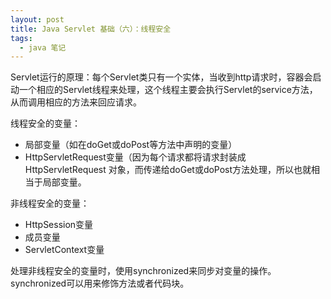 ```yaml
---
layout: post
title: Java Servlet 基础（六）：线程安全
tags:
  - java 笔记
---
```


Servlet运行的原理：每个Servlet类只有一个实体，当收到http请求时，容器会启动一个相应的Servlet线程来处理，这个线程主要会执行Servlet的service方法，从而调用相应的方法来回应请求。

线程安全的变量：
- 局部变量（如在doGet或doPost等方法中声明的变量）
- HttpServletRequest变量（因为每个请求都将请求封装成HttpServletRequest 对象，而传递给doGet或doPost方法处理，所以也就相当于局部变量。

非线程安全的变量：
- HttpSession变量
- 成员变量
- ServletContext变量

处理非线程安全的变量时，使用synchronized来同步对变量的操作。synchronized可以用来修饰方法或者代码块。
